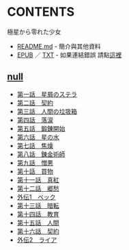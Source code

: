 # CONTENTS

極星から零れた少女


- [README.md](README.md) - 簡介與其他資料
- [EPUB](https://gitee.com/demogitee/epub-txt/tree/master/syosetu_out/%E5%BE%9E%E6%A5%B5%E6%98%9F%E9%A3%84%E8%90%BD%E7%9A%84%E5%B0%91%E5%A5%B3.epub) ／ [TXT](https://gitee.com/demogitee/epub-txt/tree/master/syosetu_out/out/%E5%BE%9E%E6%A5%B5%E6%98%9F%E9%A3%84%E8%90%BD%E7%9A%84%E5%B0%91%E5%A5%B3.out.txt) - 如果連結錯誤 請點[這裡](https://gitee.com/demogitee/epub-txt)


## [null](00000_null)

- [第一話　星屑のステラ](00000_null/00010_%E7%AC%AC%E4%B8%80%E8%A9%B1%E3%80%80%E6%98%9F%E5%B1%91%E3%81%AE%E3%82%B9%E3%83%86%E3%83%A9.txt)
- [第二話　契約](00000_null/00020_%E7%AC%AC%E4%BA%8C%E8%A9%B1%E3%80%80%E5%A5%91%E7%B4%84.txt)
- [第三話　人間の垃圾箱](00000_null/00030_%E7%AC%AC%E4%B8%89%E8%A9%B1%E3%80%80%E4%BA%BA%E9%96%93%E3%81%AE%E5%9E%83%E5%9C%BE%E7%AE%B1.txt)
- [第四話　落涙](00000_null/00040_%E7%AC%AC%E5%9B%9B%E8%A9%B1%E3%80%80%E8%90%BD%E6%B6%99.txt)
- [第五話　鍛錬開始](00000_null/00050_%E7%AC%AC%E4%BA%94%E8%A9%B1%E3%80%80%E9%8D%9B%E9%8C%AC%E9%96%8B%E5%A7%8B.txt)
- [第六話　星の水](00000_null/00060_%E7%AC%AC%E5%85%AD%E8%A9%B1%E3%80%80%E6%98%9F%E3%81%AE%E6%B0%B4.txt)
- [第七話　焦燥](00000_null/00070_%E7%AC%AC%E4%B8%83%E8%A9%B1%E3%80%80%E7%84%A6%E7%87%A5.txt)
- [第八話　錬金術師](00000_null/00080_%E7%AC%AC%E5%85%AB%E8%A9%B1%E3%80%80%E9%8C%AC%E9%87%91%E8%A1%93%E5%B8%AB.txt)
- [第九話　憎悪](00000_null/00090_%E7%AC%AC%E4%B9%9D%E8%A9%B1%E3%80%80%E6%86%8E%E6%82%AA.txt)
- [第十話　買物](00000_null/00100_%E7%AC%AC%E5%8D%81%E8%A9%B1%E3%80%80%E8%B2%B7%E7%89%A9.txt)
- [第十一話　真紅](00000_null/00110_%E7%AC%AC%E5%8D%81%E4%B8%80%E8%A9%B1%E3%80%80%E7%9C%9F%E7%B4%85.txt)
- [第十二話　郷愁](00000_null/00120_%E7%AC%AC%E5%8D%81%E4%BA%8C%E8%A9%B1%E3%80%80%E9%83%B7%E6%84%81.txt)
- [外伝1　ベック](00000_null/00130_%E5%A4%96%E4%BC%9D1%E3%80%80%E3%83%99%E3%83%83%E3%82%AF.txt)
- [第十三話　暗転](00000_null/00140_%E7%AC%AC%E5%8D%81%E4%B8%89%E8%A9%B1%E3%80%80%E6%9A%97%E8%BB%A2.txt)
- [第十四話　教育](00000_null/00150_%E7%AC%AC%E5%8D%81%E5%9B%9B%E8%A9%B1%E3%80%80%E6%95%99%E8%82%B2.txt)
- [第十五話　人間](00000_null/00160_%E7%AC%AC%E5%8D%81%E4%BA%94%E8%A9%B1%E3%80%80%E4%BA%BA%E9%96%93.txt)
- [第十六話　契約](00000_null/00170_%E7%AC%AC%E5%8D%81%E5%85%AD%E8%A9%B1%E3%80%80%E5%A5%91%E7%B4%84.txt)
- [外伝2　ライア](00000_null/00180_%E5%A4%96%E4%BC%9D2%E3%80%80%E3%83%A9%E3%82%A4%E3%82%A2.txt)

